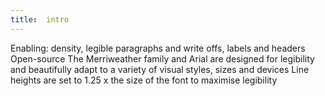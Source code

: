 ```yaml
---
title:  intro
---
```


Enabling: density, legible paragraphs and write offs, labels and headers
Open-source
The Merriweather family and Arial are designed for legibility and beautifully adapt to a variety of visual styles, sizes and devices
Line heights are set to 1.25 x the size of the font to maximise legibility
